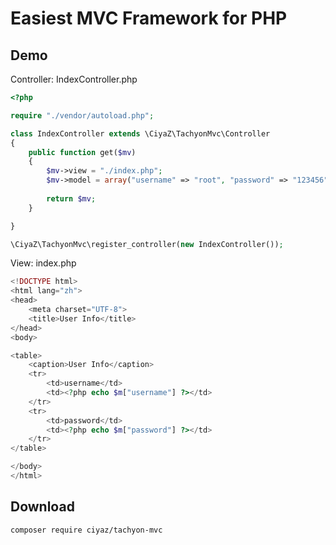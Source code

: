 # Easiest MVC Framework for PHP

## Demo

Controller: IndexController.php
```php
<?php

require "./vendor/autoload.php";

class IndexController extends \CiyaZ\TachyonMvc\Controller
{
    public function get($mv)
    {
        $mv->view = "./index.php";
        $mv->model = array("username" => "root", "password" => "123456");
        
        return $mv;
    }

}

\CiyaZ\TachyonMvc\register_controller(new IndexController());
```

View: index.php
```php
<!DOCTYPE html>
<html lang="zh">
<head>
    <meta charset="UTF-8">
    <title>User Info</title>
</head>
<body>

<table>
    <caption>User Info</caption>
    <tr>
        <td>username</td>
        <td><?php echo $m["username"] ?></td>
    </tr>
    <tr>
        <td>password</td>
        <td><?php echo $m["password"] ?></td>
    </tr>
</table>

</body>
</html>
```

## Download

```
composer require ciyaz/tachyon-mvc
```